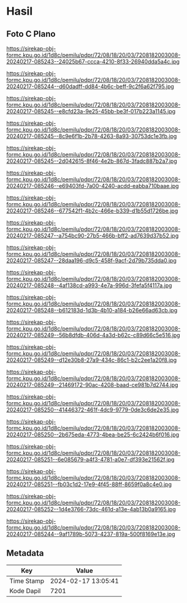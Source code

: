 # Hasil

## Foto C Plano

https://sirekap-obj-formc.kpu.go.id/1d8c/pemilu/pdpr/72/08/18/20/03/7208182003008-20240217-085243--24025b67-ccca-4210-8f33-26940dda5a4c.jpg

https://sirekap-obj-formc.kpu.go.id/1d8c/pemilu/pdpr/72/08/18/20/03/7208182003008-20240217-085244--d60dadff-dd84-4b6c-beff-9c2f6a62f795.jpg

https://sirekap-obj-formc.kpu.go.id/1d8c/pemilu/pdpr/72/08/18/20/03/7208182003008-20240217-085245--e8cfd23a-9e25-45bb-be3f-017b223a1145.jpg

https://sirekap-obj-formc.kpu.go.id/1d8c/pemilu/pdpr/72/08/18/20/03/7208182003008-20240217-085245--8c9e6f1b-2b78-4263-8a93-30753dc1e3fb.jpg

https://sirekap-obj-formc.kpu.go.id/1d8c/pemilu/pdpr/72/08/18/20/03/7208182003008-20240217-085245--2d042615-8f46-4e2b-867d-3fadc887b2a7.jpg

https://sirekap-obj-formc.kpu.go.id/1d8c/pemilu/pdpr/72/08/18/20/03/7208182003008-20240217-085246--e69403fd-7a00-4240-acdd-eabba710baae.jpg

https://sirekap-obj-formc.kpu.go.id/1d8c/pemilu/pdpr/72/08/18/20/03/7208182003008-20240217-085246--677542f1-4b2c-466e-b339-d1b55d1726be.jpg

https://sirekap-obj-formc.kpu.go.id/1d8c/pemilu/pdpr/72/08/18/20/03/7208182003008-20240217-085247--a754bc90-27b5-466b-bff2-ad7639d37b52.jpg

https://sirekap-obj-formc.kpu.go.id/1d8c/pemilu/pdpr/72/08/18/20/03/7208182003008-20240217-085247--28daa196-d9c5-458f-9acf-2d79b735dda0.jpg

https://sirekap-obj-formc.kpu.go.id/1d8c/pemilu/pdpr/72/08/18/20/03/7208182003008-20240217-085248--4af138cd-a993-4e7a-996d-3fefa5f4117a.jpg

https://sirekap-obj-formc.kpu.go.id/1d8c/pemilu/pdpr/72/08/18/20/03/7208182003008-20240217-085248--b612183d-1d3b-4b10-a184-b26e66ad63cb.jpg

https://sirekap-obj-formc.kpu.go.id/1d8c/pemilu/pdpr/72/08/18/20/03/7208182003008-20240217-085249--56b8dfdb-406d-4a3d-b62c-c89d66c5e516.jpg

https://sirekap-obj-formc.kpu.go.id/1d8c/pemilu/pdpr/72/08/18/20/03/7208182003008-20240217-085249--d12e30b8-27a9-434c-86c1-b2c2ee1a20f8.jpg

https://sirekap-obj-formc.kpu.go.id/1d8c/pemilu/pdpr/72/08/18/20/03/7208182003008-20240217-085249--21469172-90ac-4208-baad-ce981b7d2744.jpg

https://sirekap-obj-formc.kpu.go.id/1d8c/pemilu/pdpr/72/08/18/20/03/7208182003008-20240217-085250--41446372-461f-4dc9-9779-0de3c6de2e35.jpg

https://sirekap-obj-formc.kpu.go.id/1d8c/pemilu/pdpr/72/08/18/20/03/7208182003008-20240217-085250--2b675eda-4773-4bea-be25-6c2424b6f016.jpg

https://sirekap-obj-formc.kpu.go.id/1d8c/pemilu/pdpr/72/08/18/20/03/7208182003008-20240217-085251--6e085679-a4f3-4781-a0e7-df393e21562f.jpg

https://sirekap-obj-formc.kpu.go.id/1d8c/pemilu/pdpr/72/08/18/20/03/7208182003008-20240217-085251--fb03c1d2-17e9-4f45-88ff-8659f0a8c4e0.jpg

https://sirekap-obj-formc.kpu.go.id/1d8c/pemilu/pdpr/72/08/18/20/03/7208182003008-20240217-085252--1d4e3766-73dc-461d-a13e-4ab13b0a9165.jpg

https://sirekap-obj-formc.kpu.go.id/1d8c/pemilu/pdpr/72/08/18/20/03/7208182003008-20240217-085244--9af1789b-5073-4237-819a-500f8169e13e.jpg


## Metadata

| Key        | Value               |
| ---------- | ------------------- |
| Time Stamp | 2024-02-17 13:05:41 |
| Kode Dapil | 7201                |



